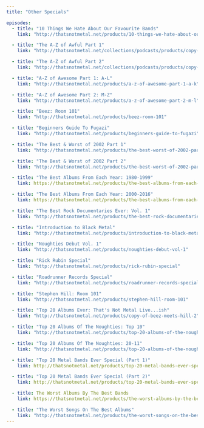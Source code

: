 ```yaml
---
title: "Other Specials"

episodes:
  - title: "10 Things We Hate About Our Favourite Bands"
    link: "http://thatsnotmetal.net/products/10-things-we-hate-about-our-favourite-bands"

  - title: "The A-Z of Awful Part 1"
    link: "http://thatsnotmetal.net/collections/podcasts/products/copy-of-beez-meets-hill"

  - title: "The A-Z of Awful Part 2"
    link: "http://thatsnotmetal.net/collections/podcasts/products/copy-of-beez-meets-hill-1"

  - title: "A-Z of Awesome Part 1: A-L"
    link: "http://thatsnotmetal.net/products/a-z-of-awesome-part-1-a-k"

  - title: "A-Z of Awesome Part 2: M-Z"
    link: "http://thatsnotmetal.net/products/a-z-of-awesome-part-2-m-l"

  - title: "Beez: Room 101"
    link: "http://thatsnotmetal.net/products/beez-room-101"

  - title: "Beginners Guide To Fugazi"
    link: "http://thatsnotmetal.net/products/beginners-guide-to-fugazi"

  - title: "The Best & Worst of 2002 Part 1"
    link: "http://thatsnotmetal.net/products/the-best-worst-of-2002-part-1"

  - title: "The Best & Worst of 2002 Part 2"
    link: "http://thatsnotmetal.net/products/the-best-worst-of-2002-part-3"

  - title: "The Best Albums From Each Year: 1980-1999"
    link: https://thatsnotmetal.net/products/the-best-albums-from-each-year-1980-1999

  - title: "The Best Albums From Each Year: 2000-2016"
    link: https://thatsnotmetal.net/products/the-best-albums-from-each-year-2000-2016

  - title: "The Best Rock Documentaries Ever: Vol. 1"
    link: "http://thatsnotmetal.net/products/the-best-rock-documentaries-ever-vol-1"

  - title: "Introduction to Black Metal"
    link: "http://thatsnotmetal.net/products/introduction-to-black-metal"

  - title: "Noughties Debut Vol. 1"
    link: "http://thatsnotmetal.net/products/noughties-debut-vol-1"

  - title: "Rick Rubin Special"
    link: "http://thatsnotmetal.net/products/rick-rubin-special"

  - title: "Roadrunner Records Special"
    link: "http://thatsnotmetal.net/products/roadrunner-records-special"

  - title: "Stephen Hill: Room 101"
    link: "http://thatsnotmetal.net/products/stephen-hill-room-101"

  - title: "Top 20 Albums Ever: That's Not Metal Live...ish"
    link: "http://thatsnotmetal.net/products/copy-of-beez-meets-hill-2"

  - title: "Top 20 Albums Of The Noughties: Top 10"
    link: "http://thatsnotmetal.net/products/top-20-albums-of-the-noughties-top-10"

  - title: "Top 20 Albums Of The Noughties: 20-11"
    link: "http://thatsnotmetal.net/products/top-20-albums-of-the-noughties-20-11"

  - title: "Top 20 Metal Bands Ever Special (Part 1)"
    link: http://thatsnotmetal.net/products/top-20-metal-bands-ever-special-part-1

  - title: "Top 20 Metal Bands Ever Special (Part 2)"
    link: http://thatsnotmetal.net/products/top-20-metal-bands-ever-special-part-2

  - title: The Worst Albums By The Best Bands
    link: https://thatsnotmetal.net/products/the-worst-albums-by-the-best-bands

  - title: "The Worst Songs On The Best Albums"
    link: "http://thatsnotmetal.net/products/the-worst-songs-on-the-best-albums"
---
```

